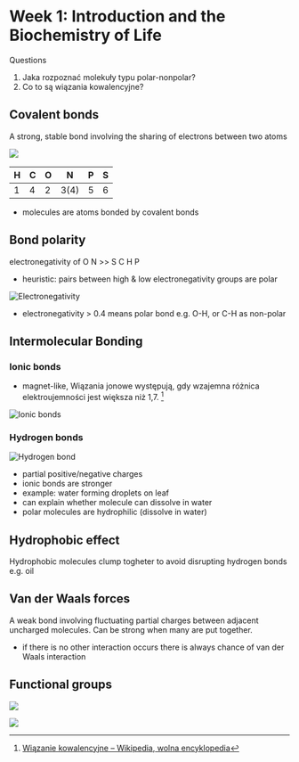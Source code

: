 #  Week 1: Introduction and the Biochemistry of Life

Questions

1. Jaka rozpoznać molekuły typu polar-nonpolar?
2. Co to są wiązania kowalencyjne?

## Covalent bonds

A strong, stable bond involving the sharing of electrons between two atoms

![](https://i.imgur.com/1Pz4Woo.png)


| H | C | O | N | P | S |
| -------- | -------- | -------- | -------- | -------- | -------- |
| 1     | 4     | 2     | 3(4) | 5 | 6 |

 - molecules are atoms bonded by covalent bonds

## Bond polarity

electronegativity of O N >> S C H P

 - heuristic: pairs between high & low electronegativity groups are polar

![Electronegativity](https://i.imgur.com/WlhGwF3.png)

 - electronegativity > 0.4 means polar bond e.g. O-H, or C-H as non-polar


## Intermolecular Bonding

### Ionic bonds

 - magnet-like, Wiązania jonowe występują, gdy wzajemna różnica elektroujemności jest większa niż 1,7. [^wiazania_jonowe]

[^wiazania_jonowe]: [Wiązanie kowalencyjne – Wikipedia, wolna encyklopedia](https://pl.wikipedia.org/wiki/Wi%C4%85zanie_kowalencyjne)

![Ionic bonds](https://i.imgur.com/uWXCLly.png)


### Hydrogen bonds

![Hydrogen bond](https://i.imgur.com/r9nvS3y.png)

 - partial positive/negative charges
 - ionic bonds are stronger
 - example: water forming droplets on leaf
 - can explain whether molecule can dissolve in water
 - polar molecules are hydrophilic (dissolve in water)

## Hydrophobic effect

Hydrophobic molecules clump togheter to avoid disrupting hydrogen bonds e.g. oil

## Van der Waals forces

A weak bond involving fluctuating partial charges between adjacent uncharged molecules. Can be strong when many are put together.

 - if there is no other interaction occurs there is always chance of van der Waals interaction

## Functional groups

![](https://i.imgur.com/9N8GtHO.png)

![](https://i.imgur.com/FPM6RG9.png)

